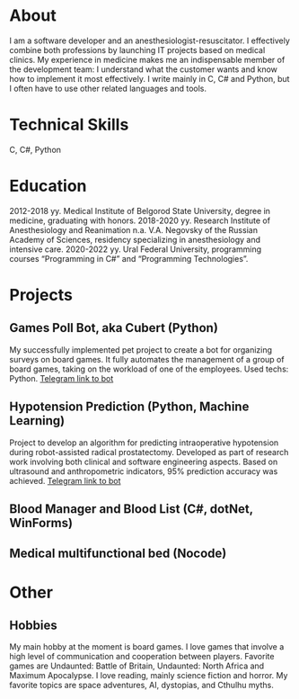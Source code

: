 # About
I am a software developer and an anesthesiologist-resuscitator. I effectively combine both professions by launching IT projects based on medical clinics. My experience in medicine makes me an indispensable member of the development team: I understand what the customer wants and know how to implement it most effectively. I write mainly in C, C# and Python, but I often have to use other related languages and tools.
# Technical Skills
C, C#, Python
# Education
2012-2018 yy.  Medical Institute of Belgorod State University, degree in medicine, graduating with honors.
2018-2020 yy.  Research Institute of Anesthesiology and Reanimation n.a. V.A. Negovsky of the Russian Academy of Sciences, residency specializing in anesthesiology and intensive care.
2020-2022 yy.  Ural Federal University, programming courses “Programming in C#” and “Programming Technologies”.
# Projects
## Games Poll Bot, aka Cubert (Python)
My successfully implemented pet project to create a bot for organizing surveys on board games. It fully automates the management of a group of board games, taking on the workload of one of the employees.
Used techs: Python.
[Telegram link to bot](https://t.me/GamesPollBot)
## Hypotension Prediction (Python, Machine Learning)
Project to develop an algorithm for predicting intraoperative hypotension during robot-assisted radical prostatectomy. Developed as part of research work involving both clinical and software engineering aspects. Based on ultrasound and anthropometric indicators, 95% prediction accuracy was achieved.
[Telegram link to bot](https://t.me/HypoPredBot)
## Blood Manager and Blood List (C#, dotNet, WinForms)

## Medical multifunctional bed (Nocode)

# Other
## Hobbies
My main hobby at the moment is board games. I love games that involve a high level of communication and cooperation between players. Favorite games are Undaunted: Battle of Britain, Undaunted: North Africa and Maximum Apocalypse.
I love reading, mainly science fiction and horror. My favorite topics are space adventures, AI, dystopias, and Cthulhu myths.
